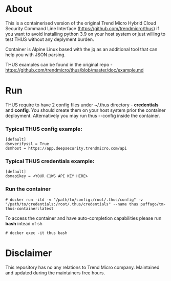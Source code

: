 # About

This is a containerised version of the original Trend Micro Hybrid Cloud Security Command Line Interface (https://github.com/trendmicro/thus) if you want to avoid installing python 3.9 on your host system or just willing to test THUS without any deplyment burden. 

Container is Alpine Linux based with the jq as an additional tool that can help you with JSON parsing. 

THUS examples can be found in the original repo - https://github.com/trendmicro/thus/blob/master/doc/example.md

# Run

THUS require to have 2 config files under ~/.thus directory - **credentials** and **config**. You should create them on your host system prior the container deployment. Alternatively you may run thus --config inside the container. 

### Typical THUS config example: 

```
[default]
dsmverifyssl = True
dsmhost = https://app.deepsecurity.trendmicro.com/api
```
### Typical THUS credentials example:

```
[default]
dsmapikey = <YOUR C1WS API KEY HERE>
```

### Run the container

```# docker run -itd -v "/path/to/config:/root/.thus/config" -v "/path/to/credentials:/root/.thus/credentials" --name thus puffago/tm-thus-container:latest ```

To access the container and have auto-completion capabilities please run **bash** intead of sh

```# docker exec -it thus bash```

# Disclaimer

This repository has no any relations to Trend Micro company. 
Maintained and updated during the maintainers free hours. 
